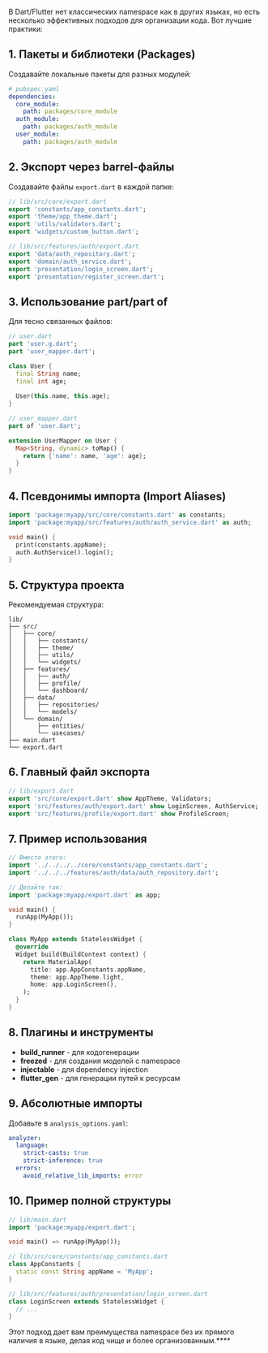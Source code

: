 В Dart/Flutter нет классических namespace как в других языках, но есть несколько эффективных подходов для организации кода. Вот лучшие практики:

## 1. **Пакеты и библиотеки (Packages)**

Создавайте локальные пакеты для разных модулей:

```yaml
# pubspec.yaml
dependencies:
  core_module:
    path: packages/core_module
  auth_module:
    path: packages/auth_module
  user_module:
    path: packages/auth_module
```

## 2. **Экспорт через barrel-файлы**

Создавайте файлы `export.dart` в каждой папке:

```dart
// lib/src/core/export.dart
export 'constants/app_constants.dart';
export 'theme/app_theme.dart';
export 'utils/validators.dart';
export 'widgets/custom_button.dart';
```

```dart
// lib/src/features/auth/export.dart
export 'data/auth_repository.dart';
export 'domain/auth_service.dart';
export 'presentation/login_screen.dart';
export 'presentation/register_screen.dart';
```

## 3. **Использование part/part of**

Для тесно связанных файлов:

```dart
// user.dart
part 'user.g.dart';
part 'user_mapper.dart';

class User {
  final String name;
  final int age;
  
  User(this.name, this.age);
}
```

```dart
// user_mapper.dart
part of 'user.dart';

extension UserMapper on User {
  Map<String, dynamic> toMap() {
    return {'name': name, 'age': age};
  }
}
```

## 4. **Псевдонимы импорта (Import Aliases)**

```dart
import 'package:myapp/src/core/constants.dart' as constants;
import 'package:myapp/src/features/auth/auth_service.dart' as auth;

void main() {
  print(constants.appName);
  auth.AuthService().login();
}
```

## 5. **Структура проекта**

Рекомендуемая структура:

```
lib/
├── src/
│   ├── core/
│   │   ├── constants/
│   │   ├── theme/
│   │   ├── utils/
│   │   └── widgets/
│   ├── features/
│   │   ├── auth/
│   │   ├── profile/
│   │   └── dashboard/
│   ├── data/
│   │   ├── repositories/
│   │   └── models/
│   └── domain/
│       ├── entities/
│       └── usecases/
├── main.dart
└── export.dart
```

## 6. **Главный файл экспорта**

```dart
// lib/export.dart
export 'src/core/export.dart' show AppTheme, Validators;
export 'src/features/auth/export.dart' show LoginScreen, AuthService;
export 'src/features/profile/export.dart' show ProfileScreen;
```

## 7. **Пример использования**

```dart
// Вместо этого:
import '../../../../core/constants/app_constants.dart';
import '../../../features/auth/data/auth_repository.dart';

// Делайте так:
import 'package:myapp/export.dart' as app;

void main() {
  runApp(MyApp());
}

class MyApp extends StatelessWidget {
  @override
  Widget build(BuildContext context) {
    return MaterialApp(
      title: app.AppConstants.appName,
      theme: app.AppTheme.light,
      home: app.LoginScreen(),
    );
  }
}
```

## 8. **Плагины и инструменты**

- **build_runner** - для кодогенерации
- **freezed** - для создания моделей с namespace
- **injectable** - для dependency injection
- **flutter_gen** - для генерации путей к ресурсам

## 9. **Абсолютные импорты**

Добавьте в `analysis_options.yaml`:

```yaml
analyzer:
  language:
    strict-casts: true
    strict-inference: true
  errors:
    avoid_relative_lib_imports: error
```

## 10. **Пример полной структуры**

```dart
// lib/main.dart
import 'package:myapp/export.dart';

void main() => runApp(MyApp());

// lib/src/core/constants/app_constants.dart
class AppConstants {
  static const String appName = 'MyApp';
}

// lib/src/features/auth/presentation/login_screen.dart
class LoginScreen extends StatelessWidget {
  // ...
}
```

Этот подход дает вам преимущества namespace без их прямого наличия в языке, делая код чище и более организованным.****